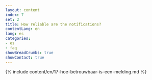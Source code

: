 ```yaml
---
layout: content
index: 7
set: 2
title: How reliable are the notifications?
contentLang: en
lang: es
categories:
- es
- faq
showBreadCrumbs: true
showContact: true
---
```

{% include content/en/17-hoe-betrouwbaar-is-een-melding.md %}
